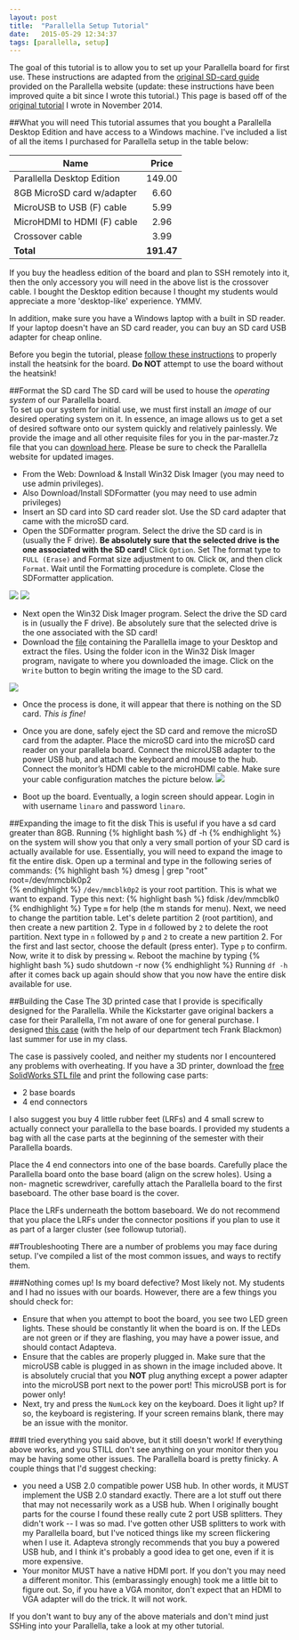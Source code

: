 ```yaml
---
layout: post
title:  "Parallella Setup Tutorial"
date:   2015-05-29 12:34:37
tags: [parallella, setup]
---
```

The goal of this tutorial is to allow you to set up your Parallella board 
for first use. These instructions are adapted from the [original SD-card guide][sdcard] 
provided on the Parallella website (update: these instructions have been improved
quite a bit since I wrote this tutorial.) This page is based off of the 
[original tutorial][pdf] I wrote in November 2014. 

##What you will need
This tutorial assumes that you bought a Parallella Desktop Edition and have access to a Windows machine. I've
included a list of all the items I purchased for Parallella setup in the table
below:

| Name          | Price         | 
| ------------- |:-------------:| 
| Parallella Desktop Edition      | 149.00 |
| 8GB MicroSD card w/adapter      | 6.60    | 
| MicroUSB to USB (F) cable | 5.99      | 
| MicroHDMI to HDMI (F) cable | 2.96      | 
| Crossover cable | 3.99      | 
| **Total** | **191.47**      | 

If you buy the headless edition of the board and plan to SSH remotely into it,
then the only accessory you will need in the above list is the crossover cable.
I bought the Desktop edition because I thought my students would appreciate a 
more 'desktop-like' experience. YMMV.

In addition, make sure you have a Windows laptop with a built in SD reader. If
your laptop doesn't have an SD card reader, you can buy an SD card USB adapter 
for cheap online.

Before you begin the tutorial, please [follow these instructions][heatsink] to properly 
install the heatsink for the board. **Do NOT** attempt to use the board without 
the heatsink!

##Format the SD card
The SD card will be used to house the *operating system* of our Parallella board.  
To set up our system for initial use, we must first install an *image* of our 
desired operating system on it. In essence, an image allows us to get a set of 
desired software onto our system quickly and relatively painlessly. We provide 
the image and all other requisite files for you in the par-master.7z file that
you can [download here][image]. Please be sure to check the Parallella website for 
updated images.

* From the Web: Download & Install Win32 Disk Imager (you may need to use
admin privileges).
* Also Download/Install SDFormatter (you may need to use admin privileges)
* Insert an SD card into SD card reader slot. Use the SD card adapter that came 
with the microSD card.
* Open the SDFormatter program. Select the drive the SD card is in (usually the F drive). 
**Be absolutely sure that the selected drive is the one associated with the SD card!**
Click `Option`. Set The format type to `FULL (Erase)` and Format size
adjustment to `ON`. Click `OK`, and then click `Format`. Wait until the Formatting procedure is complete. Close the SDFormatter application.

![](http://suzannejmatthews.com/images/sdformat1.PNG) ![](http://suzannejmatthews.com/images/sdformat2.PNG)

* Next open the Win32 Disk Imager program. Select the drive the SD card is in 
(usually the F drive). Be absolutely sure that the selected drive is the one 
associated with the SD card!
* Download the  [file][image] containing the Parallella image to your Desktop and 
extract the files. Using the folder icon in the Win32 Disk Imager program, 
navigate to where you downloaded the image. Click on the `Write` button to 
begin writing the image to the SD card.

![](http://suzannejmatthews.com/images/win32imaging.PNG) 

* Once the process is done, it will appear that there is nothing on the 
SD card. *This is fine!*
* Once you are done, safely eject the SD card and remove the microSD card 
from the adapter. Place the microSD card into the microSD card reader on 
your parallela board. Connect the microUSB adapter to the power USB hub, and 
attach the keyboard and mouse to the hub. Connect the monitor’s HDMI cable to 
the microHDMI cable. Make sure your cable configuration matches the picture 
below. 
![](http://suzannejmatthews.com/images/parallella.JPG) 

* Boot up the board. Eventually, a login screen should appear. Login in with 
username `linaro` and password `linaro`.

##Expanding the image to fit the disk
This is useful if you have a sd card greater than 8GB. Running 
{% highlight bash %}
df -h
{% endhighlight %}
on the system will show you that only a very small portion of your SD card 
is actually available for use. Essentially, you will need to expand the image 
to fit the entire disk. Open up a terminal and type in the following series 
of commands:
{% highlight bash %}
dmesg | grep "root"
root=/dev/mmcblk0p2  
{% endhighlight %}
`/dev/mmcblk0p2` is your root partition. This is what we want to expand. Type 
this next:
{% highlight bash %}
fdisk /dev/mmcblk0
{% endhighlight %}
Type `m` for help (the m stands for menu). Next, we need to change the
partition table. Let's delete partition 2 (root partition), and then create a 
new partition 2. Type in `d` followed by `2` to delete the root partition. 
Next type in  `n` followed by `p` and `2` to create a new partition 2.
For the first and last sector, choose the default (press enter).
Type `p` to confirm.
Now, write it to disk by pressing `w`.
Reboot the machine by typing 
{% highlight bash %}
sudo shutdown -r now
{% endhighlight %}
Running `df -h` after it comes back up again should show that you now have 
the entire disk available for use.

##Building the Case
The 3D printed case that I provide is specifically designed for the Parallella.
While the Kickstarter gave original backers a case for their Parallella, I'm 
not aware of one for general purchase. I designed [this case][stl] (with the help 
of our department tech Frank Blackmon) last summer for use in my class. 

The case is passively cooled, and neither my students nor I encountered any 
problems with overheating.
If you have a 3D printer, download the [free SolidWorks STL file][stl] and print the 
following case parts:

* 2 base boards
* 4 end connectors

I also suggest you buy 4 little rubber feet (LRFs) and 4 small screw to
actually connect your parallella to the base boards. I provided my students 
a bag with all the case parts at the beginning of the semester with their 
Parallella boards.

Place the 4 end connectors into one of the base boards. Carefully place the 
Parallella board onto the base board (align on the screw holes). Using a non-
magnetic screwdriver, carefully attach the Parallella board to the first 
baseboard. The other base board is the cover.

Place the LRFs underneath the bottom baseboard. We do not recommend that you 
place the LRFs under the connector positions if you plan to use it as part of 
a larger cluster (see followup tutorial). 
 
##Troubleshooting
There are a number of problems you may face during setup. I've compiled a list 
of the most common issues, and ways to rectify them. 

###Nothing comes up! Is my board defective?
Most likely not. My students and I had no issues with our boards. However, 
there are a few things you should check for:

* Ensure that when you attempt to boot the board, you see two LED green 
lights. These should be constantly lit when the board is on. If the LEDs are 
not green or if they are flashing, you may have a power issue, and should
contact Adapteva.
* Ensure that the cables are properly plugged in. Make sure that the microUSB 
cable is plugged in as shown in the image included above. It is absolutely 
crucial that you **NOT** plug anything except a power adapter into the microUSB
port next to the power port! This microUSB port is for power only!
* Next, try and press the `NumLock` key on the keyboard. Does it light up? If so, 
the keyboard is registering. If your screen remains blank, there may be an 
issue with the monitor.

###I tried everything you said above, but it still doesn't work!
If everything above works, and you STILL don't see anything on your monitor 
then you may be having some other issues. The Parallella board is pretty finicky. 
A couple things that I'd suggest checking:

* you need a USB 2.0 compatible power USB hub. In other words, it MUST 
implement the USB 2.0 standard exactly. There are a lot stuff out there that 
may not necessarily work as a USB hub. When I originally bought parts for the 
course I found these really cute 2 port USB splitters. They didn't work -- I was 
so mad. I've gotten other USB splitters to work with my Parallella board, but 
I've noticed things like my screen flickering when I use it. Adapteva strongly 
recommends that you buy a powered USB hub, and I think it's probably a good 
idea to get one, even if it is more expensive.
* Your monitor MUST have a native HDMI port. If you don't you may need a
different monitor. This (embarassingly enough) took me a little bit to figure 
out. So, if you have a VGA monitor, don't expect that an HDMI to VGA adapter 
will do the trick. It will not work. 

If you don't want to buy any of the above materials and don't mind just 
SSHing into your Parallella, take a look at my other tutorial. 

[parallella]:      https://www.parallella.org/
[image]:   http://www.suzannejmatthews.com/private/par-master.7z
[sdcard]: https://www.parallella.org/create-sdcard/
[pdf]: http://www.suzannejmatthews.com/private/Parallella_setup.pdf
[heatsink]: https://www.parallella.org/install-the-heatsink/
[stl]: http://www.suzannejmatthews.com/private/par-case.7z
[sdformat1]: https://github.com/suzannejmatthews/suzannejmatthews.github.io/blob/master/_images/sdformat1.PNG
